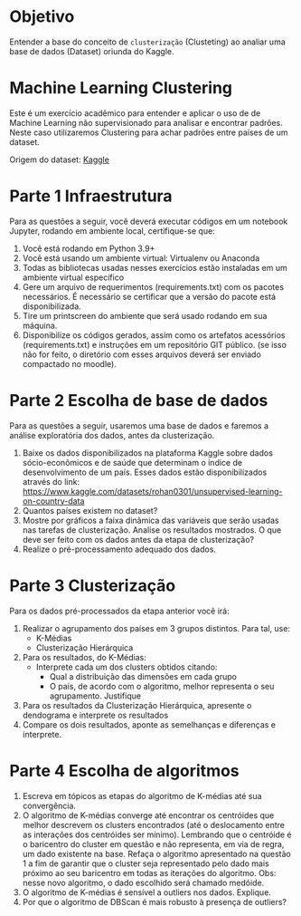 # Objetivo

Entender a base do conceito de `clusterização` (Clusteting) ao analiar uma base de dados (Dataset) oriunda do Kaggle.

# Machine Learning Clustering

Este é um exercício acadêmico para entender e aplicar o uso de de Machine Learning não supervisionado para analisar e encontrar padrões. Neste caso utilizaremos Clustering para achar padrões entre países de um dataset.

Origem do dataset: [Kaggle](https://www.kaggle.com/datasets/rohan0301/unsupervised-learning-on-country-data)

# Parte 1 Infraestrutura

Para as questões a seguir, você deverá executar códigos em um notebook Jupyter, rodando em ambiente local, certifique-se que:

1. Você está rodando em Python 3.9+
2. Você está usando um ambiente virtual: Virtualenv ou Anaconda
3. Todas as bibliotecas usadas nesses exercícios estão instaladas em um ambiente virtual específico
4. Gere um arquivo de requerimentos (requirements.txt) com os pacotes necessários. É necessário se certificar que a versão do pacote está disponibilizada.
5. Tire um printscreen do ambiente que será usado rodando em sua máquina.
6. Disponibilize os códigos gerados, assim como os artefatos acessórios (requirements.txt) e instruções em um repositório GIT público. (se isso não for feito, o diretório com esses arquivos deverá ser enviado compactado no moodle).

# Parte 2 Escolha de base de dados

Para as questões a seguir, usaremos uma base de dados e faremos a análise exploratória dos dados, antes da clusterização.

1. Baixe os dados disponibilizados na plataforma Kaggle sobre dados sócio-econômicos e de saúde que determinam o índice de desenvolvimento de um país. Esses dados estão disponibilizados através do link: https://www.kaggle.com/datasets/rohan0301/unsupervised-learning-on-country-data
2. Quantos países existem no dataset?
3. Mostre por gráficos a faixa dinâmica das variáveis que serão usadas nas tarefas de clusterização. Analise os resultados mostrados. O que deve ser feito com os dados antes da etapa de clusterização?
4. Realize o pré-processamento adequado dos dados.

# Parte 3 Clusterização

Para os dados pré-processados da etapa anterior você irá:

1. Realizar o agrupamento dos países em 3 grupos distintos. Para tal, use:
   * K-Médias
   * Clusterização Hierárquica
2. Para os resultados, do K-Médias:
    * Interprete cada um dos clusters obtidos citando:
        * Qual a distribuição das dimensões em cada grupo
        * O país, de acordo com o algoritmo, melhor representa o seu agrupamento. Justifique
3. Para os resultados da Clusterização Hierárquica, apresente o dendograma e interprete os resultados
4. Compare os dois resultados, aponte as semelhanças e diferenças e interprete.

# Parte 4 Escolha de algoritmos
1. Escreva em tópicos as etapas do algoritmo de K-médias até sua convergência.
2. O algoritmo de K-médias converge até encontrar os centróides que melhor descrevem os clusters encontrados (até o deslocamento entre as interações dos centróides ser mínimo). Lembrando que o centróide é o baricentro do cluster em questão e não representa, em via de regra, um dado existente na base. Refaça o algoritmo apresentado na questão 1 a fim de garantir que o cluster seja representado pelo dado mais próximo ao seu baricentro em todas as iterações do algoritmo.
Obs: nesse novo algoritmo, o dado escolhido será chamado medóide.
3. O algoritmo de K-médias é sensível a outliers nos dados. Explique.
4. Por que o algoritmo de DBScan é mais robusto à presença de outliers?

